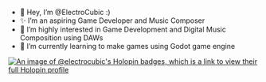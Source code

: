 - 👋 Hey, I’m @ElectroCubic :)
- ✨ I’m an aspiring Game Developer and Music Composer
- 👀 I’m highly interested in Game Development and Digital Music Composition using DAWs
- 🌱 I’m currently learning to make games using Godot game engine
<!---
ElectroCubic/ElectroCubic is a ✨ special ✨ repository because its `README.md` (this file) appears on your GitHub profile.
You can click the Preview link to take a look at your changes.
--->
[![An image of @electrocubic's Holopin badges, which is a link to view their full Holopin profile](https://holopin.me/electrocubic)](https://holopin.io/@electrocubic)
